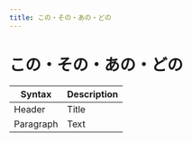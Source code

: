 ```yaml
---
title: この・その・あの・どの
---
```


# この・その・あの・どの

| Syntax      | Description |
| ----------- | ----------- |
| Header      | Title       |
| Paragraph   | Text        |

